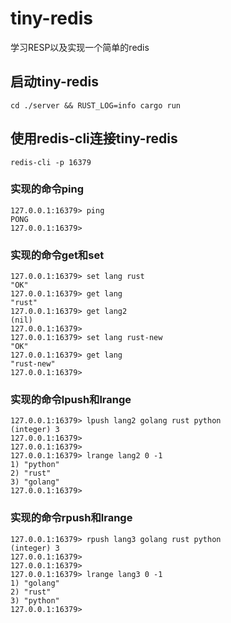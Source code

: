 # tiny-redis

学习RESP以及实现一个简单的redis


## 启动tiny-redis

```shell
cd ./server && RUST_LOG=info cargo run
```

## 使用redis-cli连接tiny-redis

```shell
redis-cli -p 16379
```


### 实现的命令ping

```
127.0.0.1:16379> ping
PONG
127.0.0.1:16379> 
```


### 实现的命令get和set

```
127.0.0.1:16379> set lang rust
"OK"
127.0.0.1:16379> get lang
"rust"
127.0.0.1:16379> get lang2
(nil)
127.0.0.1:16379> 
127.0.0.1:16379> set lang rust-new
"OK"
127.0.0.1:16379> get lang
"rust-new"
127.0.0.1:16379> 
```

### 实现的命令lpush和lrange

```
127.0.0.1:16379> lpush lang2 golang rust python
(integer) 3
127.0.0.1:16379> 
127.0.0.1:16379> 
127.0.0.1:16379> lrange lang2 0 -1
1) "python"
2) "rust"
3) "golang"
127.0.0.1:16379> 
```

### 实现的命令rpush和lrange

```
127.0.0.1:16379> rpush lang3 golang rust python
(integer) 3
127.0.0.1:16379> 
127.0.0.1:16379> 
127.0.0.1:16379> lrange lang3 0 -1
1) "golang"
2) "rust"
3) "python"
127.0.0.1:16379> 

```